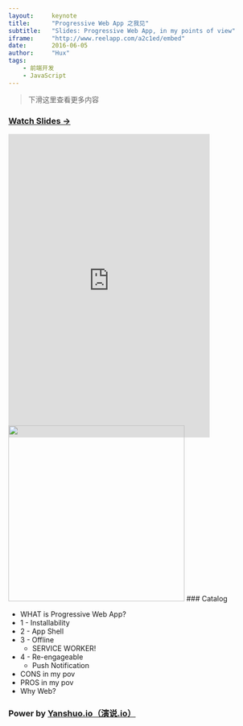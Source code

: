 ```yaml
---
layout:     keynote
title:      "Progressive Web App 之我见"
subtitle:   "Slides: Progressive Web App, in my points of view"
iframe:     "http://www.reelapp.com/a2c1ed/embed"
date:       2016-06-05
author:     "Hux"
tags:
    - 前端开发
    - JavaScript
---
```



> 下滑这里查看更多内容


### [Watch Slides → ](http://reelapp.com/a2c1ed)
<div style="margin: 0px;height: 580px;width:960px;"> 
<iframe src="http://www.reelapp.com/a2c1ed/embed" scrolling="no" width="400" height="604" frameborder="0" allowTransparency="false"></iframe>

</div> 
<img src="http://huangxuan.me/pwa-in-my-pov/attach/qrcode.png" width="350" />
### Catalog

- WHAT is Progressive Web App?
- 1 - Installability
- 2 - App Shell
- 3 - Offline
    - SERVICE WORKER! 
- 4 - Re-engageable
    - Push Notification
- CONS in my pov
- PROS in my pov
- Why Web? 


### Power by [Yanshuo.io（演说.io）](http://yanshuo.io)
